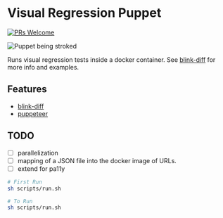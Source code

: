 # Visual Regression Puppet

[![PRs Welcome](https://img.shields.io/badge/PRs-welcome-brightgreen.svg?style=flat-square)](http://makeapullrequest.com)

![Puppet being stroked](https://i.giphy.com/xWZcTvh1cuAaSi7HeI.gif)

Runs visual regression tests inside a docker container. See [blink-diff] for more info and examples.

## Features

- [blink-diff]
- [puppeteer]

## TODO

- [ ] parallelization
- [ ] mapping of a JSON file into the docker image of URLs.
- [ ] extend for pa11y

```sh
# First Run
sh scripts/run.sh

# To Run
sh scripts/run.sh
```

<!-- Markdown References -->

[blink-diff]: https://github.com/yahoo/blink-diff
[puppeteer]: https://github.com/GoogleChrome/puppeteer/